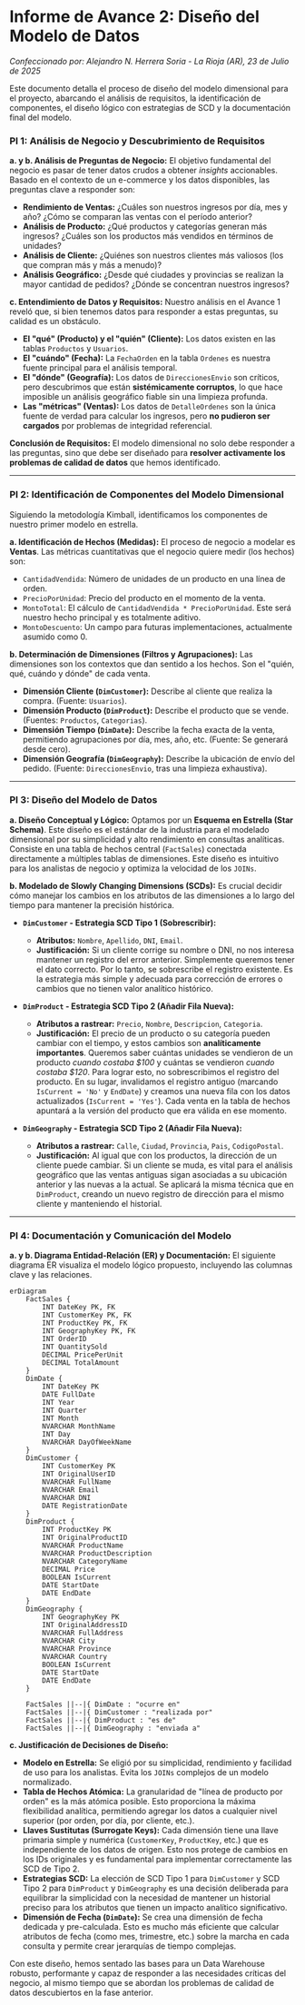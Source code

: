 # Informe de Avance 2: Diseño del Modelo de Datos
*Confeccionado por: Alejandro N. Herrera Soria*
*- La Rioja (AR), 23 de Julio de 2025*

Este documento detalla el proceso de diseño del modelo dimensional para el proyecto, abarcando el análisis de requisitos, la identificación de componentes, el diseño lógico con estrategias de SCD y la documentación final del modelo.

### PI 1: Análisis de Negocio y Descubrimiento de Requisitos

**a. y b. Análisis de Preguntas de Negocio:**
El objetivo fundamental del negocio es pasar de tener datos crudos a obtener *insights* accionables. Basado en el contexto de un e-commerce y los datos disponibles, las preguntas clave a responder son:

* **Rendimiento de Ventas:** ¿Cuáles son nuestros ingresos por día, mes y año? ¿Cómo se comparan las ventas con el período anterior?
* **Análisis de Producto:** ¿Qué productos y categorías generan más ingresos? ¿Cuáles son los productos más vendidos en términos de unidades?
* **Análisis de Cliente:** ¿Quiénes son nuestros clientes más valiosos (los que compran más y más a menudo)?
* **Análisis Geográfico:** ¿Desde qué ciudades y provincias se realizan la mayor cantidad de pedidos? ¿Dónde se concentran nuestros ingresos?

**c. Entendimiento de Datos y Requisitos:**
Nuestro análisis en el Avance 1 reveló que, si bien tenemos datos para responder a estas preguntas, su calidad es un obstáculo.
* **El "qué" (Producto) y el "quién" (Cliente):** Los datos existen en las tablas `Productos` y `Usuarios`.
* **El "cuándo" (Fecha):** La `FechaOrden` en la tabla `Ordenes` es nuestra fuente principal para el análisis temporal.
* **El "dónde" (Geografía):** Los datos de `DireccionesEnvio` son críticos, pero descubrimos que están **sistémicamente corruptos**, lo que hace imposible un análisis geográfico fiable sin una limpieza profunda.
* **Las "métricas" (Ventas):** Los datos de `DetalleOrdenes` son la única fuente de verdad para calcular los ingresos, pero **no pudieron ser cargados** por problemas de integridad referencial.

**Conclusión de Requisitos:** El modelo dimensional no solo debe responder a las preguntas, sino que debe ser diseñado para **resolver activamente los problemas de calidad de datos** que hemos identificado.

---

### PI 2: Identificación de Componentes del Modelo Dimensional

Siguiendo la metodología Kimball, identificamos los componentes de nuestro primer modelo en estrella.

**a. Identificación de Hechos (Medidas):**
El proceso de negocio a modelar es **Ventas**. Las métricas cuantitativas que el negocio quiere medir (los hechos) son:
* `CantidadVendida`: Número de unidades de un producto en una línea de orden.
* `PrecioPorUnidad`: Precio del producto en el momento de la venta.
* `MontoTotal`: El cálculo de `CantidadVendida * PrecioPorUnidad`. Este será nuestro hecho principal y es totalmente aditivo.
* `MontoDescuento`: Un campo para futuras implementaciones, actualmente asumido como 0.

**b. Determinación de Dimensiones (Filtros y Agrupaciones):**
Las dimensiones son los contextos que dan sentido a los hechos. Son el "quién, qué, cuándo y dónde" de cada venta.
* **Dimensión Cliente (`DimCustomer`):** Describe al cliente que realiza la compra. (Fuente: `Usuarios`).
* **Dimensión Producto (`DimProduct`):** Describe el producto que se vende. (Fuentes: `Productos`, `Categorias`).
* **Dimensión Tiempo (`DimDate`):** Describe la fecha exacta de la venta, permitiendo agrupaciones por día, mes, año, etc. (Fuente: Se generará desde cero).
* **Dimensión Geografía (`DimGeography`):** Describe la ubicación de envío del pedido. (Fuente: `DireccionesEnvio`, tras una limpieza exhaustiva).

---

### PI 3: Diseño del Modelo de Datos

**a. Diseño Conceptual y Lógico:**
Optamos por un **Esquema en Estrella (Star Schema)**. Este diseño es el estándar de la industria para el modelado dimensional por su simplicidad y alto rendimiento en consultas analíticas. Consiste en una tabla de hechos central (`FactSales`) conectada directamente a múltiples tablas de dimensiones. Este diseño es intuitivo para los analistas de negocio y optimiza la velocidad de los `JOINs`.

**b. Modelado de Slowly Changing Dimensions (SCDs):**
Es crucial decidir cómo manejar los cambios en los atributos de las dimensiones a lo largo del tiempo para mantener la precisión histórica.

* **`DimCustomer` - Estrategia SCD Tipo 1 (Sobrescribir):**
    * **Atributos:** `Nombre`, `Apellido`, `DNI`, `Email`.
    * **Justificación:** Si un cliente corrige su nombre o DNI, no nos interesa mantener un registro del error anterior. Simplemente queremos tener el dato correcto. Por lo tanto, se sobrescribe el registro existente. Es la estrategia más simple y adecuada para corrección de errores o cambios que no tienen valor analítico histórico.

* **`DimProduct` - Estrategia SCD Tipo 2 (Añadir Fila Nueva):**
    * **Atributos a rastrear:** `Precio`, `Nombre`, `Descripcion`, `Categoria`.
    * **Justificación:** El precio de un producto o su categoría pueden cambiar con el tiempo, y estos cambios son **analíticamente importantes**. Queremos saber cuántas unidades se vendieron de un producto *cuando costaba $100* y cuántas se vendieron *cuando costaba $120*. Para lograr esto, no sobrescribimos el registro del producto. En su lugar, invalidamos el registro antiguo (marcando `IsCurrent = 'No'` y `EndDate`) y creamos una nueva fila con los datos actualizados (`IsCurrent = 'Yes'`). Cada venta en la tabla de hechos apuntará a la versión del producto que era válida en ese momento.

* **`DimGeography` - Estrategia SCD Tipo 2 (Añadir Fila Nueva):**
    * **Atributos a rastrear:** `Calle`, `Ciudad`, `Provincia`, `Pais`, `CodigoPostal`.
    * **Justificación:** Al igual que con los productos, la dirección de un cliente puede cambiar. Si un cliente se muda, es vital para el análisis geográfico que las ventas antiguas sigan asociadas a su ubicación anterior y las nuevas a la actual. Se aplicará la misma técnica que en `DimProduct`, creando un nuevo registro de dirección para el mismo cliente y manteniendo el historial.

---

### PI 4: Documentación y Comunicación del Modelo

**a. y b. Diagrama Entidad-Relación (ER) y Documentación:**
El siguiente diagrama ER visualiza el modelo lógico propuesto, incluyendo las columnas clave y las relaciones.

```mermaid
erDiagram
    FactSales {
        INT DateKey PK, FK
        INT CustomerKey PK, FK
        INT ProductKey PK, FK
        INT GeographyKey PK, FK
        INT OrderID
        INT QuantitySold
        DECIMAL PricePerUnit
        DECIMAL TotalAmount
    }
    DimDate {
        INT DateKey PK
        DATE FullDate
        INT Year
        INT Quarter
        INT Month
        NVARCHAR MonthName
        INT Day
        NVARCHAR DayOfWeekName
    }
    DimCustomer {
        INT CustomerKey PK
        INT OriginalUserID
        NVARCHAR FullName
        NVARCHAR Email
        NVARCHAR DNI
        DATE RegistrationDate
    }
    DimProduct {
        INT ProductKey PK
        INT OriginalProductID
        NVARCHAR ProductName
        NVARCHAR ProductDescription
        NVARCHAR CategoryName
        DECIMAL Price
        BOOLEAN IsCurrent
        DATE StartDate
        DATE EndDate
    }
    DimGeography {
        INT GeographyKey PK
        INT OriginalAddressID
        NVARCHAR FullAddress
        NVARCHAR City
        NVARCHAR Province
        NVARCHAR Country
        BOOLEAN IsCurrent
        DATE StartDate
        DATE EndDate
    }

    FactSales ||--|{ DimDate : "ocurre en"
    FactSales ||--|{ DimCustomer : "realizada por"
    FactSales ||--|{ DimProduct : "es de"
    FactSales ||--|{ DimGeography : "enviada a"
```

**c. Justificación de Decisiones de Diseño:**

* **Modelo en Estrella:** Se eligió por su simplicidad, rendimiento y facilidad de uso para los analistas. Evita los `JOINs` complejos de un modelo normalizado.
* **Tabla de Hechos Atómica:** La granularidad de "línea de producto por orden" es la más atómica posible. Esto proporciona la máxima flexibilidad analítica, permitiendo agregar los datos a cualquier nivel superior (por orden, por día, por cliente, etc.).
* **Llaves Sustitutas (Surrogate Keys):** Cada dimensión tiene una llave primaria simple y numérica (`CustomerKey`, `ProductKey`, etc.) que es independiente de los datos de origen. Esto nos protege de cambios en los IDs originales y es fundamental para implementar correctamente las SCD de Tipo 2.
* **Estrategias SCD:** La elección de SCD Tipo 1 para `DimCustomer` y SCD Tipo 2 para `DimProduct` y `DimGeography` es una decisión deliberada para equilibrar la simplicidad con la necesidad de mantener un historial preciso para los atributos que tienen un impacto analítico significativo.
* **Dimensión de Fecha (`DimDate`):** Se crea una dimensión de fecha dedicada y pre-calculada. Esto es mucho más eficiente que calcular atributos de fecha (como mes, trimestre, etc.) sobre la marcha en cada consulta y permite crear jerarquías de tiempo complejas.

Con este diseño, hemos sentado las bases para un Data Warehouse robusto, performante y capaz de responder a las necesidades críticas del negocio, al mismo tiempo que se abordan los problemas de calidad de datos descubiertos en la fase anterior.


